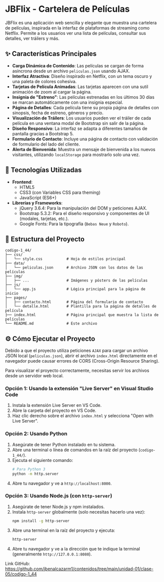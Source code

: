 # JBFlix - Cartelera de Películas

JBFlix es una aplicación web sencilla y elegante que muestra una cartelera de películas, inspirada en la interfaz de plataformas de streaming como Netflix. Permite a los usuarios ver una lista de películas, consultar sus detalles, ver tráilers y más.

## ✨ Características Principales

- **Carga Dinámica de Contenido**: Las películas se cargan de forma asíncrona desde un archivo `peliculas.json` usando AJAX.
- **Interfaz Atractiva**: Diseño inspirado en Netflix, con un tema oscuro y una paleta de colores cohesiva.
- **Tarjetas de Película Animadas**: Las tarjetas aparecen con una sutil animación de zoom al cargar la página.
- **Insignia de "Estreno"**: Las películas estrenadas en los últimos 30 días se marcan automáticamente con una insignia especial.
- **Página de Detalles**: Cada película tiene su propia página de detalles con sinopsis, fecha de estreno, géneros y precio.
- **Visualización de Tráilers**: Los usuarios pueden ver el tráiler de cada película en una ventana modal de Bootstrap sin salir de la página.
- **Diseño Responsivo**: La interfaz se adapta a diferentes tamaños de pantalla gracias a Bootstrap 5.
- **Formulario de Contacto**: Incluye una página de contacto con validación de formulario del lado del cliente.
- **Alerta de Bienvenida**: Muestra un mensaje de bienvenida a los nuevos visitantes, utilizando `localStorage` para mostrarlo solo una vez.

## 🚀 Tecnologías Utilizadas

- **Frontend**:
  - HTML5
  - CSS3 (con Variables CSS para theming)
  - JavaScript (ES6+)
- **Librerías y Frameworks**:
  - jQuery 3.6.4: Para la manipulación del DOM y peticiones AJAX.
  - Bootstrap 5.3.2: Para el diseño responsivo y componentes de UI (modales, tarjetas, etc.).
  - Google Fonts: Para la tipografía (`Bebas Neue` y `Roboto`).

## 📂 Estructura del Proyecto

```
codigo-1_44/
├── css/
│   └── style.css           # Hoja de estilos principal
├── data/
│   └── peliculas.json      # Archivo JSON con los datos de las películas
├── img/
│   ├── ...                 # Imágenes y pósters de las películas
├── js/
│   └── app.js              # Lógica principal para la página de inicio
├── pages/
│   ├── contacto.html       # Página del formulario de contacto
│   └── detalle.html        # Plantilla para la página de detalles de película
├── index.html              # Página principal que muestra la lista de películas
└── README.md               # Este archivo
```

## ⚙️ Cómo Ejecutar el Proyecto

Debido a que el proyecto utiliza peticiones `AJAX` para cargar un archivo JSON local (`peliculas.json`), abrir el archivo `index.html` directamente en el navegador puede causar errores de CORS (Cross-Origin Resource Sharing).

Para visualizar el proyecto correctamente, necesitas servir los archivos desde un servidor web local.

### Opción 1: Usando la extensión "Live Server" en Visual Studio Code

1.  Instala la extensión Live Server en VS Code.
2.  Abre la carpeta del proyecto en VS Code.
3.  Haz clic derecho sobre el archivo `index.html` y selecciona "Open with Live Server".

### Opción 2: Usando Python

1.  Asegúrate de tener Python instalado en tu sistema.
2.  Abre una terminal o línea de comandos en la raíz del proyecto (`codigo-1_44/`).
3.  Ejecuta el siguiente comando:
    ```bash
    # Para Python 3
    python -m http.server
    ```
4.  Abre tu navegador y ve a `http://localhost:8000`.

### Opción 3: Usando Node.js (con `http-server`)

1.  Asegúrate de tener Node.js y npm instalados.
2.  Instala `http-server` globalmente (solo necesitas hacerlo una vez):
    ```bash
    npm install -g http-server
    ```
3.  Abre una terminal en la raíz del proyecto y ejecuta:
    ```bash
    http-server
    ```
4.  Abre tu navegador y ve a la dirección que te indique la terminal (generalmente `http://127.0.0.1:8080`).

Link GitHub: https://github.com/jbenalcazarm1/contenidos/tree/main/unidad-01/clase-05/codigo-1_44